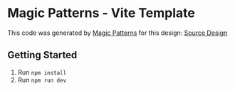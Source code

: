 # Magic Patterns - Vite Template

This code was generated by [Magic Patterns](https://magicpatterns.com) for this design: [Source Design](https://www.magicpatterns.com/c/krxyct5s8yf9b55dcizs4y)

## Getting Started

1. Run `npm install`
2. Run `npm run dev`
